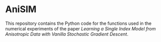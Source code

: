# AniSIM

This repository contains the Python code for the functions used in the numerical experiments of the paper *Learning a Single Index Model from Anisotropic Data with Vanilla Stochastic Gradient Descent*.
